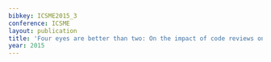 ```yaml
---
bibkey: ICSME2015_3
conference: ICSME
layout: publication
title: 'Four eyes are better than two: On the impact of code reviews on software quality'
year: 2015
---
```

